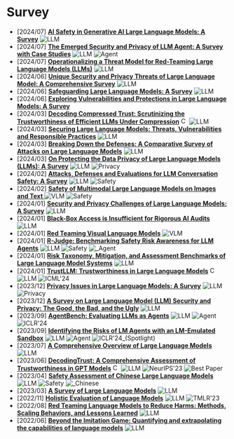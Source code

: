 # Survey
- [2024/07] **[AI Safety in Generative AI Large Language Models: A Survey](https://arxiv.org/abs/2407.18369)** ![LLM](https://img.shields.io/badge/LLM-589cf4)
- [2024/07] **[The Emerged Security and Privacy of LLM Agent: A Survey with Case Studies](https://arxiv.org/abs/2407.19354)** ![LLM](https://img.shields.io/badge/LLM-589cf4) ![Agent](https://img.shields.io/badge/Agent-87b800)
- [2024/07] **[Operationalizing a Threat Model for Red-Teaming Large Language Models (LLMs)](https://arxiv.org/abs/2407.14937)** ![LLM](https://img.shields.io/badge/LLM-589cf4)
- [2024/06] **[Unique Security and Privacy Threats of Large Language Model: A Comprehensive Survey](https://arxiv.org/abs/2406.07973)** ![LLM](https://img.shields.io/badge/LLM-589cf4)
- [2024/06] **[Safeguarding Large Language Models: A Survey](https://arxiv.org/abs/2406.02622)** ![LLM](https://img.shields.io/badge/LLM-589cf4)
- [2024/06] **[Exploring Vulnerabilities and Protections in Large Language Models: A Survey](https://arxiv.org/abs/2406.00240)**
- [2024/03] **[Decoding Compressed Trust: Scrutinizing the Trustworthiness of Efficient LLMs Under Compression](https://arxiv.org/abs/2403.15447)** [<img src="https://github.com/FortAwesome/Font-Awesome/blob/6.x/svgs/brands/github.svg" alt="Code" width="15" height="15">](https://decoding-comp-trust.github.io/) ![LLM](https://img.shields.io/badge/LLM-589cf4)
- [2024/03] **[Securing Large Language Models: Threats, Vulnerabilities and Responsible Practices](https://arxiv.org/abs/2403.12503)** ![LLM](https://img.shields.io/badge/LLM-589cf4)
- [2024/03] **[Breaking Down the Defenses: A Comparative Survey of Attacks on Large Language Models](https://arxiv.org/abs/2403.04786)** ![LLM](https://img.shields.io/badge/LLM-589cf4)
- [2024/03] **[On Protecting the Data Privacy of Large Language Models (LLMs): A Survey](https://arxiv.org/abs/2403.05156)** ![LLM](https://img.shields.io/badge/LLM-589cf4) ![Privacy](https://img.shields.io/badge/Privacy-87b800)
- [2024/02] **[Attacks, Defenses and Evaluations for LLM Conversation Safety: A Survey](https://arxiv.org/abs/2402.09283)** ![LLM](https://img.shields.io/badge/LLM-589cf4) ![Safety](https://img.shields.io/badge/Safety-87b800)
- [2024/02] **[Safety of Multimodal Large Language Models on Images and Text ](https://arxiv.org//abs/2402.00357)** ![VLM](https://img.shields.io/badge/VLM-c7688b) ![Safety](https://img.shields.io/badge/Safety-87b800)
- [2024/01] **[Security and Privacy Challenges of Large Language Models: A Survey](https://arxiv.org/abs/2402.00888)** ![LLM](https://img.shields.io/badge/LLM-589cf4)
- [2024/01] **[Black-Box Access is Insufficient for Rigorous AI Audits](https://arxiv.org/abs/2401.14446)** ![LLM](https://img.shields.io/badge/LLM-589cf4)
- [2024/01] **[Red Teaming Visual Language Models](https://arxiv.org/abs/2401.12915)** ![VLM](https://img.shields.io/badge/VLM-c7688b)
- [2024/01] **[R-Judge: Benchmarking Safety Risk Awareness for LLM Agents](https://arxiv.org/abs/2401.10019)** ![LLM](https://img.shields.io/badge/LLM-589cf4) ![Safety](https://img.shields.io/badge/Safety-87b800) ![_Agent](https://img.shields.io/badge/_Agent-87b800)
- [2024/01] **[Risk Taxonomy, Mitigation, and Assessment Benchmarks of Large Language Model Systems](https://arxiv.org/abs/2401.05778)** ![LLM](https://img.shields.io/badge/LLM-589cf4)
- [2024/01] **[TrustLLM: Trustworthiness in Large Language Models](https://arxiv.org/abs/2401.05561)** [<img src="https://github.com/FortAwesome/Font-Awesome/blob/6.x/svgs/brands/github.svg" alt="Code" width="15" height="15">](https://github.com/HowieHwong/TrustLLM) ![LLM](https://img.shields.io/badge/LLM-589cf4) ![ICML'24](https://img.shields.io/badge/ICML'24-f1b800)
- [2023/12] **[Privacy Issues in Large Language Models: A Survey](https://arxiv.org/abs/2312.06717)** ![LLM](https://img.shields.io/badge/LLM-589cf4) ![Privacy](https://img.shields.io/badge/Privacy-87b800)
- [2023/12] **[A Survey on Large Language Model (LLM) Security and Privacy: The Good, the Bad, and the Ugly](https://arxiv.org/abs/2312.02003)** ![LLM](https://img.shields.io/badge/LLM-589cf4)
- [2023/09] **[AgentBench: Evaluating LLMs as Agents](https://openreview.net/forum?id=zAdUB0aCTQ)** ![LLM](https://img.shields.io/badge/LLM-589cf4) ![Agent](https://img.shields.io/badge/Agent-87b800) ![ICLR'24](https://img.shields.io/badge/ICLR'24-f1b800)
- [2023/09] **[Identifying the Risks of LM Agents with an LM-Emulated Sandbox](https://openreview.net/forum?id=GEcwtMk1uA)** ![LLM](https://img.shields.io/badge/LLM-589cf4) ![Agent](https://img.shields.io/badge/Agent-87b800) ![ICLR'24_(Spotlight)](https://img.shields.io/badge/ICLR'24_(Spotlight)-f1b800)
- [2023/07] **[A Comprehensive Overview of Large Language Models](https://arxiv.org/abs/2307.06435)** ![LLM](https://img.shields.io/badge/LLM-589cf4)
- [2023/06] **[DecodingTrust: A Comprehensive Assessment of Trustworthiness in GPT Models](https://arxiv.org/abs/2306.11698)** [<img src="https://github.com/FortAwesome/Font-Awesome/blob/6.x/svgs/brands/github.svg" alt="Code" width="15" height="15">](https://decodingtrust.github.io/) ![LLM](https://img.shields.io/badge/LLM-589cf4) ![NeurIPS'23](https://img.shields.io/badge/NeurIPS'23-f1b800) ![Best Paper](https://img.shields.io/badge/Best_paper-ff0000)
- [2023/04] **[Safety Assessment of Chinese Large Language Models](https://arxiv.org/abs/2304.10436)** ![LLM](https://img.shields.io/badge/LLM-589cf4) ![Safety](https://img.shields.io/badge/Safety-87b800) ![_Chinese](https://img.shields.io/badge/_Chinese-87b800)
- [2023/03] **[A Survey of Large Language Models](https://arxiv.org/abs/2303.18223)** ![LLM](https://img.shields.io/badge/LLM-589cf4)
- [2022/11] **[Holistic Evaluation of Language Models](https://arxiv.org/abs/2211.09110)** ![LLM](https://img.shields.io/badge/LLM-589cf4) ![TMLR'23](https://img.shields.io/badge/TMLR'23-f1b800)
- [2022/08] **[Red Teaming Language Models to Reduce Harms: Methods, Scaling Behaviors, and Lessons Learned](https://arxiv.org/abs/2209.07858)** ![LLM](https://img.shields.io/badge/LLM-589cf4)
- [2022/06] **[Beyond the Imitation Game: Quantifying and extrapolating the capabilities of language models](https://arxiv.org/abs/2206.04615)** ![LLM](https://img.shields.io/badge/LLM-589cf4)
